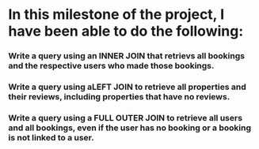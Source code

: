 # In this milestone of the project, I have been able to do the following:
### Write a query using an INNER JOIN that retrievs all bookings and the respective users who made those bookings.

### Write a query using aLEFT JOIN to retrieve all properties and their reviews, including properties that have no reviews.

### Write a query using a FULL OUTER JOIN to retrieve all users and all bookings, even if the user has no booking or a booking is not linked to a user.